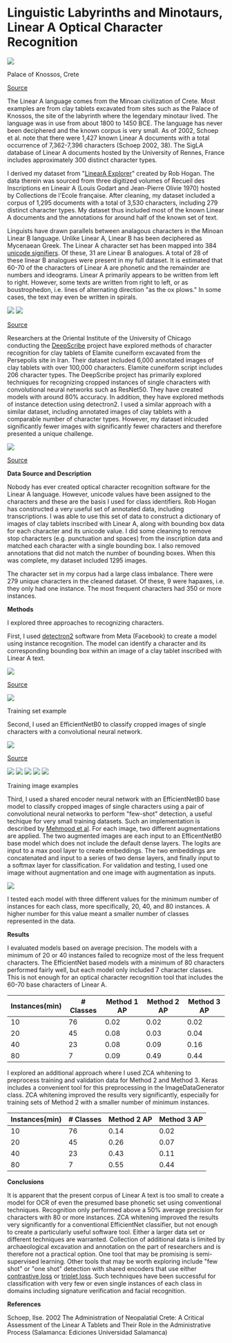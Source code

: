 # **Linguistic Labyrinths and Minotaurs, Linear A Optical Character Recognition**

![](https://github.com/aibatchelor22/LinearAOCR/blob/main/image001.jpg)

Palace of Knossos, Crete

[Source](https://www.lonelyplanet.com/greece/crete/knossos/attractions/palace-of-knossos/a/poi-sig/504778/359431)

The Linear A language comes from the Minoan civilization of Crete. Most examples are from clay tablets excavated from sites such as the Palace of Knossos, the site of the labyrinth where the legendary minotaur lived. The language was in use from about 1800 to 1450 BCE. The language has never been deciphered and the known corpus is very small. As of 2002, Schoep et al. note that there were 1,427 known Linear A documents with a total occurrence of 7,362-7,396 characters (Schoep 2002, 38). The SigLA database of Linear A documents hosted by the University of Rennes, France includes approximately 300 distinct character types.

I derived my dataset from "[LinearA Explorer](https://github.com/mwenge/LinearAExplorer/)" created by Rob Hogan. The data therein was sourced from three digitized volumes of Recueil des Inscriptions en Lineair A (Louis Godart and Jean-Pierre Olivie 1970) hosted by Collections de l'Ecole française. After cleaning, my dataset included a corpus of 1,295 documents with a total of 3,530 characters, including 279 distinct character types. My dataset thus included most of the known Linear A documents and the annotations for around half of the known set of text.

Linguists have drawn parallels between analagous characters in the Minoan Linear B language. Unlike Linear A, Linear B has been deciphered as Mycenaean Greek. The Linear A character set has been mapped into 384 [unicode signifiers](https://en.wikipedia.org/wiki/Linear_A_(Unicode_block)). Of these, 31 are Linear B analogues. A total of 28 of these linear B analogues were present in my full dataset. It is estimated that 60-70 of the characters of Linear A are phonetic and the remainder are numbers and ideograms. Linear A primarily appears to be written from left to right. However, some texts are written from right to left, or as boustrophedon, i.e. lines of alternating direction "as the ox plows." In some cases, the text may even be written in spirals.

![](https://github.com/aibatchelor22/LinearAOCR/blob/main/image002.jpg) 
![](https://github.com/aibatchelor22/LinearAOCR/blob/main/image003.png)

[Source](https://en.wikipedia.org/wiki/Linear_A)

Researchers at the Oriental Institute of the University of Chicago conducting the [DeepScribe](https://datascience.uchicago.edu/news/ancient-language-processing-teaching-computers-to-read-cuneiform-tablets/) project have explored methods of character recognition for clay tablets of Elamite cuneiform excavated from the Persepolis site in Iran. Their dataset included 6,000 annotated images of clay tablets with over 100,000 characters. Elamite cuneiform script includes 206 character types. The DeepScribe project has primarily explored techniques for recognizing cropped instances of single characters with convolutional neural networks such as ResNet50. They have created models with around 80% accuracy. In addition, they have explored methods of instance detection using detectron2. I used a similar approach with a similar dataset, including annotated images of clay tablets with a comparable number of character types. However, my dataset inlcuded significantly fewer images with significantly fewer characters and therefore presented a unique challenge.

![](https://github.com/aibatchelor22/LinearAOCR/blob/main/image004.png)

[Source](https://datascience.uchicago.edu/news/ancient-language-processing-teaching-computers-to-read-cuneiform-tablets/)

**Data Source and Description**

Nobody has ever created optical character recognition software for the Linear A language. However, unicode values have been assigned to the characters and these are the basis I used for class identifiers. Rob Hogan has constructed a very useful set of annotated data, including transcriptions. I was able to use this set of data to construct a dictionary of images of clay tablets inscribed with Linear A, along with bounding box data for each character and its unicode value. I did some cleaning to remove stop characters (e.g. punctuation and spaces) from the inscription data and matched each character with a single bounding box. I also removed annotations that did not match the number of bounding boxes. When this was complete, my dataset included 1295 images.

The character set in my corpus had a large class imbalance. There were 279 unique characters in the cleaned dataset. Of these, 9 were hapaxes, i.e. they only had one instance. The most frequent characters had 350 or more instances.

**Methods**

I explored three approaches to recognizing characters.

First, I used [detectron2](https://github.com/facebookresearch/detectron2) software from Meta (Facebook) to create a model using instance recognition. The model can identify a character and its corresponding bounding box within an image of a clay tablet inscribed with Linear A text.

![](https://github.com/aibatchelor22/LinearAOCR/blob/main/image005.jpg)

[Source](https://medium.com/@hirotoschwert/digging-into-detectron-2-47b2e794fabd)

![](https://github.com/aibatchelor22/LinearAOCR/blob/main/image006.jpg)

Training set example

Second, I used an EfficientNetB0 to classify cropped images of single characters with a convolutional neural network.

![](https://github.com/aibatchelor22/LinearAOCR/blob/main/image007.jpg)

[Source](https://www.researchgate.net/figure/The-EfficientNetB0-network-architecture_fig8_346296594)

![](https://github.com/aibatchelor22/LinearAOCR/blob/main/image008.jpg)
![](https://github.com/aibatchelor22/LinearAOCR/blob/main/image009.jpg)
![](https://github.com/aibatchelor22/LinearAOCR/blob/main/image010.jpg)
![](https://github.com/aibatchelor22/LinearAOCR/blob/main/image011.jpg)
![](https://github.com/aibatchelor22/LinearAOCR/blob/main/image012.jpg)

Training image examples

Third, I used a shared encoder neural network with an EfficientNetB0 base model to classify cropped images of single characters using a pair of convolutional neural networks to perform "few-shot" detection, a useful techique for very small training datasets. Such an implementation is described by [Mehmood et al](https://www.ncbi.nlm.nih.gov/pmc/articles/PMC7071616/). For each image, two different augmentations are applied. The two augmented images are each input to an EfficentNetB0 base model which does not include the default dense layers. The logits are input to a max pool layer to create embeddings. The two embeddings are concatenated and input to a series of two dense layers, and finally input to a softmax layer for classification. For validation and testing, I used one image without augmentation and one image with augmentation as inputs.

![](https://github.com/aibatchelor22/LinearAOCR/blob/main/image013.jpg)

I tested each model with three different values for the minimum number of instances for each class, more specifically, 20, 40, and 80 instances. A higher number for this value meant a smaller number of classes represented in the data.

**Results**

I evaluated models based on average precision. The models with a minimum of 20 or 40 instances failed to recognize most of the less frequent characters. The EfficientNet based models with a minimum of 80 characters performed fairly well, but each model only included 7 character classes. This is not enough for an optical character recognition tool that includes the 60-70 base characters of Linear A.

| Instances(min) | # Classes | Method 1 AP | Method 2 AP | Method 3 AP |
| --- | --- | --- | --- | --- |
| 10 | 76 | 0.02 | 0.02 | 0.02 |
| 20 | 45 | 0.08 | 0.03 | 0.04 |
| 40 | 23 | 0.08 | 0.09 | 0.16 |
| 80 | 7 | 0.09 | 0.49 | 0.44 |

I explored an additional approach where I used ZCA whitening to preprocess training and validation data for Method 2 and Method 3.  Keras includes a convenient tool for this preprocessing in the ImageDataGenerator class.  ZCA whitening improved the results very significantly, especially for training sets of Method 2 with a smaller number of minimum instances.

| Instances(min) | # Classes | Method 2 AP | Method 3 AP |
| --- | --- | --- | --- |
| 10 | 76 | 0.14 | 0.02 |
| 20 | 45 | 0.26 | 0.07 |
| 40 | 23 | 0.43 | 0.11 |
| 80 | 7 | 0.55 | 0.44 |


**Conclusions**

It is apparent that the present corpus of Linear A text is too small to create a model for OCR of even the presumed base phonetic set using conventional techniques. Recognition only performed above a 50% average precision for characters with 80 or more instances. ZCA whitening improved the results very significantly for a conventional EfficientNet classifier, but not enough to create a particularly useful software tool.  Either a larger data set or different techniques are warranted. Collection of additional data is limited by archaeological excavation and annotation on the part of researchers and is therefore not a practical option. One tool that may be promising is semi-supervised learning.  Other tools that may be worth exploring include "few shot" or "one shot" detection with shared encoders that use either [contrastive loss](https://www.cs.toronto.edu/~hinton/absps/simclr.pdf) or [triplet loss](https://arxiv.org/pdf/1412.6622.pdf). Such techniques have been successful for classification with very few or even single instances of each class in domains including signature verification and facial recognition.

**References**

Schoep, Ilse. 2002 The Administration of Neopalatial Crete: A Critical Assessment of the Linear A Tablets and Their Role in the Administrative Process (Salamanca: Ediciones Universidad Salamanca)
